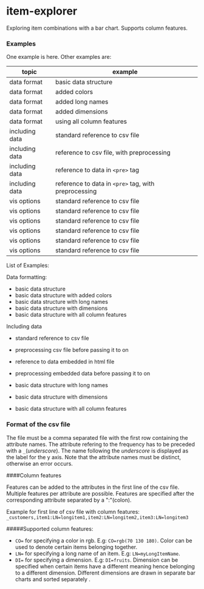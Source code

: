 # item-explorer
Exploring item combinations with a bar chart.
Supports column features.

### Examples

One example is here.
Other examples are:

| topic  | example |
| ------------- | ------------- |
| data format  | basic data structure  |
| data format  | added colors  |
| data format  | added long names  |
| data format  | added dimensions |
| data format  | using all column features  |
| including data | standard reference to csv file  |
| including data | reference to csv file, with preprocessing |
| including data | reference to data in `<pre>` tag  |
| including data | reference to data in `<pre>` tag,  with preprocessing |
| vis options | standard reference to csv file  |
| vis options | standard reference to csv file  |
| vis options | standard reference to csv file  |
| vis options | standard reference to csv file  |
| vis options | standard reference to csv file  |
| vis options | standard reference to csv file  |

List of Examples:

Data formatting:
* basic data structure
* basic data structure with added colors
* basic data structure with long names
* basic data structure with dimensions
* basic data structure with all column features

Including data
* standard reference to csv file
* preprocessing csv file before passing it to on
* reference to data embedded in html file
* preprocessing embedded data before passing it to on


* basic data structure with long names
* basic data structure with dimensions
* basic data structure with all column features

### Format of the csv file

The file must be a comma separated file with the first row containing the attribute names.
The attribute refering to the frequency has to be preceded with a `_`(*underscore*).
The name following the *underscore* is displayed as the label for the y axis. Note that the attribute names must be distinct, otherwise an error occurs.

####Column features

Features can be added to the attributes in the first line of the csv file.
Multiple features per attribute are possible. Features are specified after the corresponding attribute separated by a ":"(colon).

Example for first line of csv file with column features:
`_customers,item1:LN=longitem1,item2:LN=longitem2,item3:LN=longitem3`

#####Supported column features:

- `CO=` for specifying a color in rgb. E.g: `CO=rgb(70 130 180)`. Color can be used to denote certain items belonging together.
- `LN=` for specifying a long name of an item. E.g: `LN=myLongItemName`.
- `DI=` for specifying a dimension. E.g: `DI=fruits`. 
Dimension can be specified when certain items have a different meaning hence belonging to a different dimension. Different dimensions are drawn in separate bar charts and sorted separately
.

